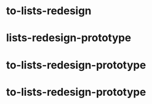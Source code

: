 # to-lists-redesign
# lists-redesign-prototype
# to-lists-redesign-prototype
# to-lists-redesign-prototype
